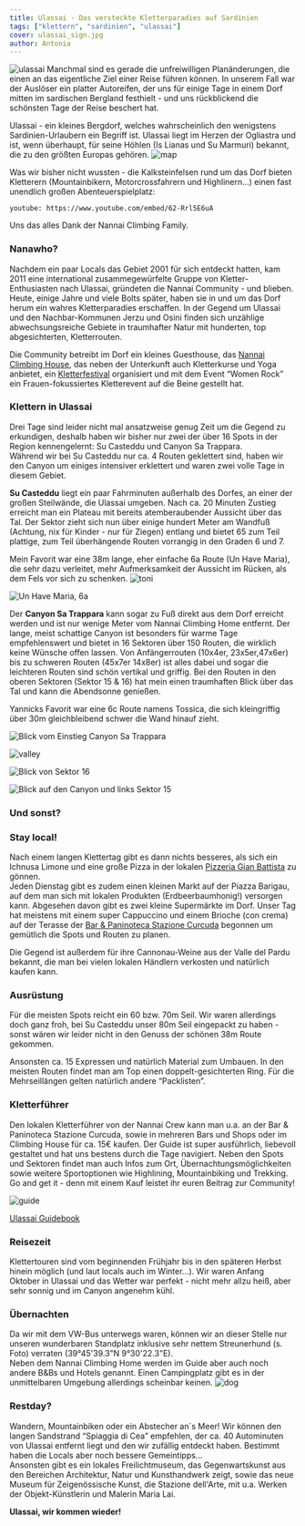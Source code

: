 ```yaml
---
title: Ulassai - Das versteckte Kletterparadies auf Sardinien
tags: ["klettern", "sardinien", "ulassai"]
cover: ulassai_sign.jpg
author: Antonia
---
```

![ulassai](./ulassai_sign.jpg)
Manchmal sind es gerade die unfreiwilligen Planänderungen, die einen an das eigentliche Ziel einer Reise führen können. In unserem Fall war der Auslöser ein platter Autoreifen, der uns für einige Tage in einem Dorf mitten im sardischen Bergland festhielt - und uns rückblickend die schönsten Tage der Reise beschert hat.


Ulassai - ein kleines Bergdorf, welches wahrscheinlich den wenigstens Sardinien-Urlaubern ein Begriff ist. Ulassai liegt im Herzen der Ogliastra und ist, wenn überhaupt, für seine Höhlen (Is Lianas und Su Marmuri) bekannt, die zu den größten Europas gehören.
![map](./map.png)

Was wir bisher nicht wussten - die Kalksteinfelsen rund um das Dorf bieten Kletterern (Mountainbikern, Motorcrossfahrern und Highlinern…) einen fast unendlich großen Abenteuerspielplatz:

`youtube: https://www.youtube.com/embed/62-Rrl5E6uA`

Uns das alles Dank der Nannai Climbing Family.

### Nanawho?

Nachdem ein paar Locals das Gebiet 2001 für sich entdeckt hatten, kam 2011 eine international zusammegewürfelte Gruppe von Kletter-Enthusiasten nach Ulassai, gründeten die Nannai Community - und blieben.<br/>
Heute, einige Jahre und viele Bolts später, haben sie in und um das Dorf herum ein wahres Kletterparadies erschaffen. In der Gegend um Ulassai und den Nachbar-Kommunen Jerzu und Osini finden sich unzählige abwechsungsreiche Gebiete in traumhafter Natur mit hunderten, top abgesichterten, Kletterrouten.


Die Community betreibt im Dorf ein kleines Guesthouse, das [Nannai Climbing House](https://www.climbingulassai.com/), das neben der Unterkunft auch Kletterkurse und Yoga anbietet, ein [Kletterfestival](https://www.youtube.com/watch?v=PzZa-ZYVlus) organisiert und mit dem Event “Women Rock” ein Frauen-fokussiertes Kletterevent auf die Beine gestellt hat.


### Klettern in Ulassai


Drei Tage sind leider nicht mal ansatzweise genug Zeit um die Gegend zu erkundigen, deshalb haben wir bisher nur zwei der über 16 Spots in der Region kennengelernt: Su Casteddu und Canyon Sa Trappara.<br/>
Während wir bei Su Casteddu nur ca. 4 Routen geklettert sind, haben wir den Canyon um einiges intensiver erklettert und waren zwei volle Tage in diesem Gebiet.


**Su Casteddu** liegt ein paar Fahrminuten außerhalb des Dorfes, an einer der großen Steilwände, die Ulassai umgeben. Nach ca. 20 Minuten Zustieg erreicht man ein Plateau mit bereits atemberaubender Aussicht über das Tal. Der Sektor zieht sich nun über einige hundert Meter am Wandfuß (Achtung, nix für Kinder - nur für Ziegen) entlang und bietet 65 zum Teil plattige, zum Teil überhängende Routen vorrangig in den Graden 6 und 7.


Mein Favorit war eine 38m lange, eher einfache 6a Route (Un Have Maria), die sehr dazu verleitet, mehr Aufmerksamkeit der Aussicht im Rücken, als dem Fels vor sich zu schenken.
![toni](./toni.jpg)

![Un Have Maria, 6a](./goats.JPG)

Der **Canyon Sa Trappara** kann sogar zu Fuß direkt aus dem Dorf erreicht werden und ist nur wenige Meter vom Nannai Climbing Home entfernt. Der lange, meist schattige Canyon ist besonders für warme Tage empfehlenswert und bietet in 16 Sektoren über 150 Routen, die wirklich keine Wünsche offen lassen. Von Anfängerrouten (10x4er, 23x5er,47x6er) bis zu schweren Routen (45x7er 14x8er) ist alles dabei und sogar die leichteren Routen sind schön vertikal und griffig. Bei den Routen in den oberen Sektoren (Sektor 15 & 16) hat mein einen traumhaften Blick über das Tal und kann die Abendsonne genießen.

Yannicks Favorit war eine 6c Route namens Tossica, die sich kleingriffig über 30m gleichbleibend schwer die Wand hinauf zieht.

![Blick vom Einstieg Canyon Sa Trappara](./ulassai.jpg)

![valley](./valley_3.png)

![Blick von Sektor 16](./valley_2.JPG)

![Blick auf den Canyon und links Sektor 15](./valley.JPG)

### Und sonst?

### Stay local!
Nach einem langen Klettertag gibt es dann nichts besseres, als sich ein Ichnusa Limone und eine große Pizza in der lokalen [Pizzeria Gian Battista](https://goo.gl/maps/N8VRZezDt9smGfKR7) zu gönnen.<br/>
Jeden Dienstag gibt es zudem einen kleinen Markt auf der Piazza Barigau, auf dem man sich mit lokalen Produkten (Erdbeerbaumhonig!) versorgen kann. Abgesehen davon gibt es zwei kleine Supermärkte im Dorf. Unser Tag hat meistens mit einem super Cappuccino und einem Brioche (con crema) auf der Terasse der [Bar & Paninoteca Stazione Curcuda](https://goo.gl/maps/cyKt7YDFnMSmcL2z7) begonnen um gemütlich die Spots und Routen zu planen.


Die Gegend ist außerdem für ihre Cannonau-Weine aus der Valle del Pardu bekannt, die man bei vielen lokalen Händlern verkosten und natürlich kaufen kann.


### Ausrüstung
Für die meisten Spots reicht ein 60 bzw. 70m Seil. Wir waren allerdings doch ganz froh, bei Su Casteddu unser 80m Seil eingepackt zu haben - sonst wären wir leider nicht in den Genuss der schönen 38m Route gekommen.


Ansonsten ca. 15 Expressen und natürlich Material zum Umbauen. In den meisten Routen findet man am Top einen doppelt-gesichterten Ring. Für die Mehrseillängen gelten natürlich andere “Packlisten”.


### Kletterführer
Den lokalen Kletterführer von der Nannai Crew kann man u.a. an der Bar & Paninoteca Stazione Curcuda, sowie in mehreren Bars und Shops oder im Climbing House für ca. 15€ kaufen. Der Guide ist super ausführlich, liebevoll gestaltet und hat uns bestens durch die Tage navigiert. Neben den Spots und Sektoren findet man auch Infos zum Ort, Übernachtungsmöglichkeiten sowie weitere Sportoptionen wie Highlining, Mountainbiking und Trekking. <br/>
Go and get it - denn mit einem Kauf leistet ihr euren Beitrag zur Community!

![guide](./guide.jpg)

[Ulassai Guidebook](https://www.climbingulassai.com/guidebook-2/)


### Reisezeit
Klettertouren sind vom beginnenden Frühjahr bis in den späteren Herbst hinein möglich (und laut locals auch im Winter…).
Wir waren Anfang Oktober in Ulassai und das Wetter war perfekt - nicht mehr allzu heiß, aber sehr sonnig und im Canyon angenehm kühl.


### Übernachten
Da wir mit dem VW-Bus unterwegs waren, können wir an dieser Stelle nur unseren wunderbaren Standplatz inklusive sehr nettem Streunerhund (s. Foto) verraten (39°45'39.3"N 9°30'22.3"E).<br/>
Neben dem Nannai Climbing Home werden im Guide aber auch noch andere B&Bs und Hotels genannt. Einen Campingplatz gibt es in der unmittelbaren Umgebung allerdings scheinbar keinen.
![dog](./dog.jpg)

### Restday?
Wandern, Mountainbiken oder ein Abstecher an´s Meer! Wir können den langen Sandstrand “Spiaggia di Cea” empfehlen, der ca. 40 Autominuten von Ulassai entfernt liegt und den wir zufällig entdeckt haben. Bestimmt haben die Locals aber noch bessere Gemeintipps...<br/>
Ansonsten gibt es ein lokales Freilichtmuseum, das Gegenwartskunst aus den Bereichen Architektur, Natur und Kunsthandwerk zeigt, sowie das neue Museum für Zeigenössische Kunst, die Stazione dell'Arte, mit u.a. Werken der Objekt-Künstlerin und Malerin Maria Lai.




**Ulassai, wir kommen wieder!**
